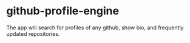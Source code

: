 # github-profile-engine
The app will search for profiles of any github, show bio, and frequently updated repositories.
